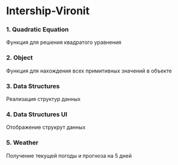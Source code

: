 # Intership-Vironit <br>

### 1. Quadratic Equation<br>
 Функция для решения квадратого уравнения <br>
### 2. Object<br>
 Функция для нахождения всех примитивных значений в объекте 
### 3. Data Structures<br>
 Реализация структур данных
### 4. Data Structures UI<br>
 Отображение струкрут данных
### 5. Weather<br>
 Получение текущей погоды и прогноза на 5 дней 